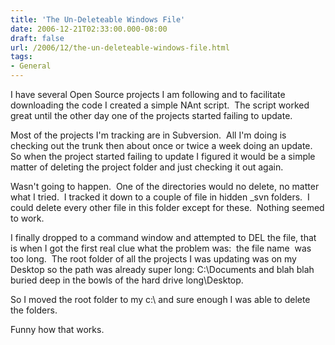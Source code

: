```yaml
---
title: 'The Un-Deleteable Windows File'
date: 2006-12-21T02:33:00.000-08:00
draft: false
url: /2006/12/the-un-deleteable-windows-file.html
tags: 
- General
---
```


I have several Open Source projects I am following and to facilitate downloading the code I created a simple NAnt script.  The script worked great until the other day one of the projects started failing to update.

Most of the projects I'm tracking are in Subversion.  All I'm doing is checking out the trunk then about once or twice a week doing an update.  So when the project started failing to update I figured it would be a simple matter of deleting the project folder and just checking it out again.

Wasn't going to happen.  One of the directories would no delete, no matter what I tried.  I tracked it down to a couple of file in hidden \_svn folders.  I could delete every other file in this folder except for these.  Nothing seemed to work.

I finally dropped to a command window and attempted to DEL the file, that is when I got the first real clue what the problem was:  the file name  was too long.  The root folder of all the projects I was updating was on my Desktop so the path was already super long: C:\\Documents and blah blah buried deep in the bowls of the hard drive long\\Desktop.

So I moved the root folder to my c:\\ and sure enough I was able to delete the folders.

Funny how that works.